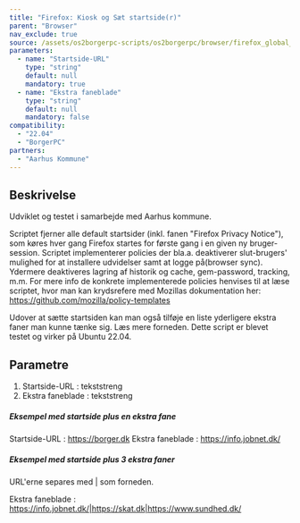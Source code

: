 ```yaml
---
title: "Firefox: Kiosk og Sæt startside(r)"
parent: "Browser"
nav_exclude: true
source: /assets/os2borgerpc-scripts/os2borgerpc/browser/firefox_global_policies.sh
parameters:
  - name: "Startside-URL"
    type: "string"
    default: null
    mandatory: true
  - name: "Ekstra faneblade"
    type: "string"
    default: null
    mandatory: false
compatibility:  
  - "22.04"
  - "BorgerPC"
partners:
  - "Aarhus Kommune"
---
```


## Beskrivelse
Udviklet og testet i samarbejde med Aarhus kommune.

Scriptet fjerner alle default startsider (inkl. fanen "Firefox Privacy Notice"), som køres hver gang Firefox startes for første gang i en given ny bruger-session. 
Scriptet implementerer policies der bla.a. deaktiverer slut-brugers' mulighed for at installere udvidelser samt at logge på(browser sync). 
Ydermere deaktiveres lagring af historik og cache, gem-password, tracking, m.m. 
For mere info de konkrete implementerede policies henvises til at læse scriptet, hvor man kan krydsrefere med Mozillas dokumentation her: 
https://github.com/mozilla/policy-templates 

Udover at sætte startsiden kan man også tilføje en liste yderligere ekstra faner man kunne tænke sig. Læs mere forneden.
Dette script er blevet testet og virker på Ubuntu 22.04.

## Parametre

1. Startside-URL : tekststreng
2. Ekstra faneblade : tekststreng

##### Eksempel med startside plus en ekstra fane #####

Startside-URL  : https://borger.dk
Ekstra faneblade : https://info.jobnet.dk/

##### Eksempel med startside plus 3 ekstra faner #####

URL'erne separes med | som forneden.

Ekstra faneblade : https://info.jobnet.dk/|https://skat.dk|https://www.sundhed.dk/


